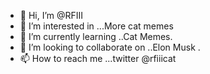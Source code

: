 - 👋 Hi, I’m @RFIII
- 👀 I’m interested in ...More cat memes
- 🌱 I’m currently learning ..Cat Memes.
- 💞️ I’m looking to collaborate on ..Elon Musk .
- 📫 How to reach me ...twitter @rfiiicat

<!---
RFIII/RFIII is a ✨ special ✨ repository because its `README.md` (this file) appears on your GitHub profile.
You can click the Preview link to take a look at your changes.
--->
